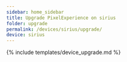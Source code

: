 ```yaml
---
sidebar: home_sidebar
title: Upgrade PixelExperience on sirius
folder: upgrade
permalink: /devices/sirius/upgrade/
device: sirius
---
```

{% include templates/device_upgrade.md %}
